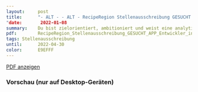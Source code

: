 ```yaml
---
layout:     post
title:      "- ALT - - ALT - RecipeRegion Stellenausschreibung GESUCHT APP Entwickler_in
"date:       2022-01-08
summary:    Du bist zielorientiert, ambitioniert und weist eine analytische Denkweise auf.
pdf:        RecipeRegion_Stellenausschreibung_GESUCHT_APP_Entwickler_in.pdf
tags: Stellenausschreibung
until:		2022-04-30
color:      E9EFFF
---
```


<a class="btn btn-primary" href="{{ site.url }}/attachments/{{page.pdf}}">PDF anzeigen</a>

<h3>Vorschau (nur auf Desktop-Geräten)</h3>
<div class="d-none d-sm-block">
    <object data="{{ site.url }}/attachments/{{page.pdf}}" width="100%" height="1010" type='application/pdf'>
    </object>
</div>
